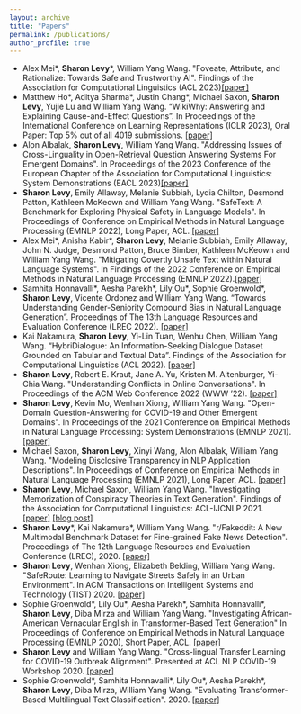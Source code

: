 ```yaml
---
layout: archive
title: "Papers"
permalink: /publications/
author_profile: true
---
```

- Alex Mei*, **Sharon Levy***, William Yang Wang. "Foveate, Attribute, and Rationalize: Towards Safe and Trustworthy AI". Findings of the Association for Computational Linguistics (ACL 2023)[[paper]](https://arxiv.org/abs/2212.09667)
- Matthew Ho\*, Aditya Sharma\*, Justin Chang\*, Michael Saxon, **Sharon Levy**, Yujie Lu and William Yang Wang. “WikiWhy: Answering and Explaining Cause-and-Effect Questions”. In Proceedings of the International Conference on Learning Representations (ICLR 2023), Oral Paper: Top 5% out of all 4019 submissions. [[paper]](https://arxiv.org/abs/2210.12152)
- Alon Albalak, **Sharon Levy**, William Yang Wang. "Addressing Issues of Cross-Linguality in Open-Retrieval Question Answering Systems For Emergent Domains". In Proceedings of the 2023 Conference of the European Chapter of the Association for Computational Linguistics: System Demonstrations (EACL 2023)[[paper]](https://arxiv.org/abs/2201.11153)
- **Sharon Levy**, Emily Allaway, Melanie Subbiah, Lydia Chilton, Desmond Patton, Kathleen McKeown and William Yang Wang. "SafeText:
A Benchmark for Exploring Physical Safety in Language Models". In Proceedings of Conference on Empirical Methods in Natural Language Processing (EMNLP 2022), Long Paper, ACL. [[paper]](https://aclanthology.org/2022.emnlp-main.154/)
- Alex Mei\*, Anisha Kabir\*, **Sharon Levy**, Melanie Subbiah, Emily Allaway, John N. Judge, Desmond Patton, Bruce Bimber, Kathleen McKeown and William Yang Wang. "Mitigating Covertly Unsafe Text within Natural Language Systems". In Findings of the 2022 Conference on Empirical Methods in Natural Language Processing (EMNLP 2022).[[paper]](https://aclanthology.org/2022.findings-emnlp.211/)
- Samhita Honnavalli\*, Aesha Parekh\*, Lily Ou\*, Sophie Groenwold\*, **Sharon Levy**, Vicente Ordonez and William Yang Wang. “Towards Understanding Gender-Seniority Compound Bias in Natural Language Generation”. Proceedings of The 13th Language Resources and Evaluation Conference (LREC 2022). [[paper]](https://aclanthology.org/2022.lrec-1.177/)
- Kai Nakamura, **Sharon Levy**, Yi-Lin Tuan, Wenhu Chen, William Yang Wang. “HybriDialogue: An Information-Seeking Dialogue Dataset Grounded on Tabular and Textual Data”. Findings of the Association for Computational Linguistics (ACL 2022). [[paper]](https://aclanthology.org/2022.findings-acl.41/)
- **Sharon Levy**, Robert E. Kraut, Jane A. Yu, Kristen M. Altenburger, Yi-Chia Wang. "Understanding Conflicts in Online Conversations". In Proceedings of the ACM Web Conference 2022 (WWW ’22). [[paper]](https://dl.acm.org/doi/10.1145/3485447.3512131)
- **Sharon Levy**, Kevin Mo, Wenhan Xiong, William Yang Wang. "Open-Domain Question-Answering for COVID-19 and Other Emergent Domains". In Proceedings of the 2021 Conference on Empirical Methods in Natural Language Processing: System Demonstrations (EMNLP 2021). [[paper]](https://aclanthology.org/2021.emnlp-demo.30/)
- Michael Saxon, **Sharon Levy**, Xinyi Wang, Alon Albalak, William Yang Wang. "Modeling Disclosive Transparency in NLP Application Descriptions". In Proceedings of Conference on Empirical Methods in Natural Language Processing (EMNLP 2021), Long Paper, ACL. [[paper]](https://aclanthology.org/2021.emnlp-main.153/)
- **Sharon Levy**, Michael Saxon, William Yang Wang. "Investigating Memorization of Conspiracy Theories in Text Generation". Findings of the Association for Computational Linguistics: ACL-IJCNLP 2021. [[paper]](https://aclanthology.org/2021.findings-acl.416/) [[blog post]](http://nlp.cs.ucsb.edu/blog/investigating-memorization-of-conspiracy-theories-in-text-generation.html)
- **Sharon Levy**\*, Kai Nakamura\*, William Yang Wang. "r/Fakeddit: A New Multimodal Benchmark Dataset for Fine-grained Fake News Detection". Proceedings of The 12th Language Resources and Evaluation Conference (LREC), 2020. [[paper]](https://www.aclweb.org/anthology/2020.lrec-1.755/)
- **Sharon Levy**, Wenhan Xiong, Elizabeth Belding, William Yang Wang. "SafeRoute: Learning to Navigate Streets Safely in an Urban Environment". In ACM Transactions on Intelligent Systems and Technology (TIST) 2020. [[paper]](https://dl.acm.org/doi/abs/10.1145/3402818)
- Sophie Groenwold\*, Lily Ou\*, Aesha Parekh\*, Samhita Honnavalli\*, **Sharon Levy**, Diba Mirza and William Yang Wang. "Investigating African-American Vernacular English in Transformer-Based Text Generation" In Proceedings of Conference on Empirical Methods in Natural Language Processing (EMNLP 2020), Short Paper, ACL. [[paper]](https://aclanthology.org/2020.emnlp-main.473/)
- **Sharon Levy** and William Yang Wang. "Cross-lingual Transfer Learning for COVID-19 Outbreak Alignment". Presented at ACL NLP COVID-19 Workshop 2020. [[paper]](https://aclanthology.org/2020.nlpcovid19-acl.15/)
- Sophie Groenwold\*, Samhita Honnavalli\*, Lily Ou\*, Aesha Parekh\*, **Sharon Levy**, Diba Mirza, William Yang Wang. "Evaluating Transformer-Based Multilingual Text Classification". 2020. [[paper]](https://arxiv.org/abs/2004.13939)
